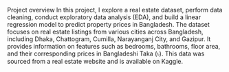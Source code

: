 Project overview
In this project, I explore a real estate dataset, perform data cleaning, conduct exploratory data analysis (EDA), and build a linear regression model to predict property prices in Bangladesh. The dataset focuses on real estate listings from various cities across Bangladesh, including Dhaka, Chattogram, Cumilla, Narayanganj City, and Gazipur. It provides information on features such as bedrooms, bathrooms, floor area, and their corresponding prices in Bangladeshi Taka (৳). This data was sourced from a real estate website and is available on Kaggle.
